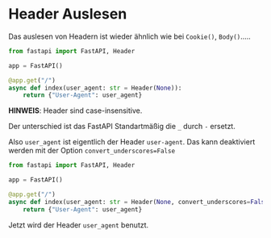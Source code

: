 # Header Auslesen
Das auslesen von Headern ist wieder ähnlich wie bei `Cookie()`, `Body()`.....

```py
from fastapi import FastAPI, Header

app = FastAPI()

@app.get("/")
async def index(user_agent: str = Header(None)):
    return {"User-Agent": user_agent}
```
**HINWEIS**: Header sind case-insensitive.

Der unterschied ist das FastAPI Standartmäßig die `_` durch `-` ersetzt.

Also `user_agent` ist eigentlich der Header `user-agent`.
Das kann deaktiviert werden mit der Option `convert_underscores=False`

```py
from fastapi import FastAPI, Header

app = FastAPI()

@app.get("/")
async def index(user_agent: str = Header(None, convert_underscores=False)):
    return {"User-Agent": user_agent}
```
Jetzt wird der Header `user_agent` benutzt.
